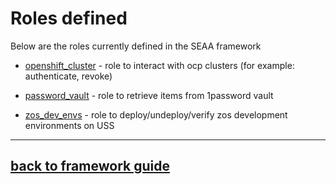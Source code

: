 <!-- #
# Copyright 2023 IBM Inc. All rights reserved
# SPDX-License-Identifier: Apache2.0
# -->
# Roles defined
Below are the roles currently defined in the SEAA framework

- [openshift_cluster](openshift_cluster) - role to interact with ocp clusters (for example: authenticate, revoke)

- [password_vault](password_vault) - role to retrieve items from 1password vault

- [zos_dev_envs](zos_dev_envs) - role to deploy/undeploy/verify zos development environments on USS

---
## [back to framework guide](../../../../docs/guide/README.md)

